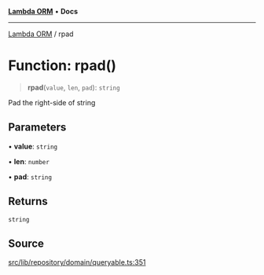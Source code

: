 [**Lambda ORM**](../README.md) • **Docs**

***

[Lambda ORM](../README.md) / rpad

# Function: rpad()

> **rpad**(`value`, `len`, `pad`): `string`

Pad the right-side of string

## Parameters

• **value**: `string`

• **len**: `number`

• **pad**: `string`

## Returns

`string`

## Source

[src/lib/repository/domain/queryable.ts:351](https://github.com/lambda-orm/lambdaorm-base/blob/b57bb1d116951848254ba54a2a732f51efc20654/src/lib/repository/domain/queryable.ts#L351)
